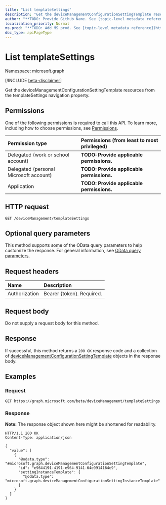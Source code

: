 ```yaml
---
title: "List templateSettings"
description: "Get the deviceManagementConfigurationSettingTemplate resources from the templateSettings navigation property."
author: "**TODO: Provide Github Name. See [topic-level metadata reference](https://msgo.azurewebsites.net/add/document/guidelines/metadata.html#topic-level-metadata)**"
localization_priority: Normal
ms.prod: "**TODO: Add MS prod. See [topic-level metadata reference](https://msgo.azurewebsites.net/add/document/guidelines/metadata.html#topic-level-metadata)**"
doc_type: apiPageType
---
```


# List templateSettings
Namespace: microsoft.graph

[!INCLUDE [beta-disclaimer](../../includes/beta-disclaimer.md)]

Get the deviceManagementConfigurationSettingTemplate resources from the templateSettings navigation property.

## Permissions
One of the following permissions is required to call this API. To learn more, including how to choose permissions, see [Permissions](/graph/permissions-reference).

|Permission type|Permissions (from least to most privileged)|
|:---|:---|
|Delegated (work or school account)|**TODO: Provide applicable permissions.**|
|Delegated (personal Microsoft account)|**TODO: Provide applicable permissions.**|
|Application|**TODO: Provide applicable permissions.**|

## HTTP request

<!-- {
  "blockType": "ignored"
}
-->
``` http
GET /deviceManagement/templateSettings
```

## Optional query parameters
This method supports some of the OData query parameters to help customize the response. For general information, see [OData query parameters](/graph/query-parameters).

## Request headers
|Name|Description|
|:---|:---|
|Authorization|Bearer {token}. Required.|

## Request body
Do not supply a request body for this method.

## Response

If successful, this method returns a `200 OK` response code and a collection of [deviceManagementConfigurationSettingTemplate](../resources/devicemanagementconfigurationsettingtemplate.md) objects in the response body.

## Examples

### Request
<!-- {
  "blockType": "request",
  "name": "list_devicemanagementconfigurationsettingtemplate"
}
-->
``` http
GET https://graph.microsoft.com/beta/deviceManagement/templateSettings
```


### Response
**Note:** The response object shown here might be shortened for readability.
<!-- {
  "blockType": "response",
  "truncated": true,
  "@odata.type": "Collection(microsoft.graph.deviceManagementConfigurationSettingTemplate)"
}
-->
``` http
HTTP/1.1 200 OK
Content-Type: application/json

{
  "value": [
    {
      "@odata.type": "#microsoft.graph.deviceManagementConfigurationSettingTemplate",
      "id": "e9644191-4191-e964-9141-64e9914164e9",
      "settingInstanceTemplate": {
        "@odata.type": "microsoft.graph.deviceManagementConfigurationSettingInstanceTemplate"
      }
    }
  ]
}
```

